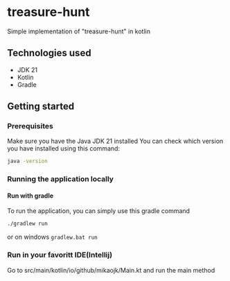 # treasure-hunt
Simple implementation of "treasure-hunt" in kotlin

## Technologies used
* JDK 21
* Kotlin
* Gradle

## Getting started

### Prerequisites
Make sure you have the Java JDK 21 installed
You can check which version you have installed using this command:
``` bash
java -version
```

### Running the application locally

#### Run with gradle
To run the application, you can simply use this gradle command
``` bash
./gradlew run
```
or on windows `gradlew.bat run`

### Run in your favoritt IDE(Intellij)
Go to src/main/kotlin/io/github/mikaojk/Main.kt and run the main method
